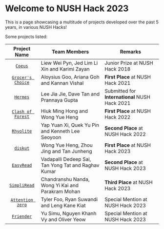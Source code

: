 # Welcome to NUSH Hack 2023

This is a page showcasing a multitude of projects developed over the past 5 years, in various NUSH Hacks!

Some projects listed:

|Project Name|Team Members|Remarks|
|:---:|---|---|
|[`Coeus`](https://github.com/NUSH-Hack/Coeus)|Liew Wei Pyn, Jed Lim Li Xin and Karimi Zayan|Junior Prize at NUSH Hack 2018|
|[`Grocer's Choice`](https://github.com/NUSH-Hack/grocersChoice)|Aloysius Goo, Ariana Goh and Kannan Vishal|**First Place** at NUSH Hack 2021|
|[`Hermes`](https://github.com/NUSH-Hack/hermes)|Lee Jia Jie, Dave Tan and Prannaya Gupta|Submitted for **International** NUSH Hack 2021|
|[`Clash of Forest`](https://github.com/NUSH-Hack/clash-of-forest)|Hiuk Ming Hong and Wong Yue Heng|**First Place** at NUSH Hack 2022|
|[`Rhyolite`](https://github.com/NUSH-Hack/rhyolite)|Yap Yuan Xi, Quek Yu Pin and Kenneth Lee Seoyoon|**Second Place** at NUSH Hack 2022|
|[`diskut`](https://github.com/NUSH-Hack/diskut)|Wong Yue Heng, Zhou Jing and Tan Junheng|**First Place** at NUSH Hack 2023|
|[`EasyRead`](https://github.com/NUSH-Hack/easyread)|Vadapalli Dedeep Sai, Tan Yong Tat and Raghav Kumar|**Second Place** at NUSH Hack 2023|
|[`SimpliRead`](https://github.com/NUSH-Hack/SimpliRead)|Chandranshu Nanda, Wong Yi Kai and Parakram Mohan|**Third Place** at NUSH Hack 2023|
|[`Attention zero`](https://github.com/NUSH-Hack/attention-zero)|Tyler Foo, Ryan Suwandi and Leng Kane Kiat|Special Mention at NUSH Hack 2023|
|[`Friender`](https://github.com/NUSH-Hack/friender)|Yu Simu, Nguyen Khanh Vy and Oliver Yeow|Special Mention at NUSH Hack 2023|

<!--
- [`Coeus by Liew Wei Pyn, Jed Lim Li Xin and Karimi Zayan`<br/>Junior Prize at NUSH Hack 2018](https://github.com/NUSH-Hack/Coeus)
- [`Grocer's Choice by Aloysius Goo, Ariana Goh and Kannan Vishal`<br/>**First Place** at NUSH Hack 2021](https://github.com/NUSH-Hack/grocersChoice)
- [`Hermes by Lee Jia Jie, Dave Tan and Prannaya Gupta`<br/>Submitted for **International** NUSH Hack 2021](https://github.com/NUSH-Hack/hermes)
- [`Clash of Forest by Huik Ming Hong and Wong Yue Heng`<br>**First Place** at NUSH Hack 2022](https://github.com/NUSH-Hack/clash-of-forest)
- [`Rhyolite by Yap Yuan Xi, Quek Yu Pin and Kenneth Lee Seoyoon`<br>**Second Place** at NUSH Hack 2022](https://github.com/NUSH-Hack/rhyolite)
- [`diskut by Wong Yue Heng, Zhou Jing and Tan Junheng`<br>**First Place** at NUSH Hack 2023](https://github.com/NUSH-Hack/diskut)
- [`EasyRead by Vadapalli Dedeep Sai, Tan Yong Tat and Raghav Kumar`<br>**Second Place** at NUSH Hack 2023](https://github.com/NUSH-Hack/easyread)
- [`SimpliRead by Chandranshu Nanda, Wong Yi Kai and Parakram Mohan`<br>**Third Place** at NUSH Hack 2023](https://github.com/NUSH-Hack/SimpliRead)
-->
